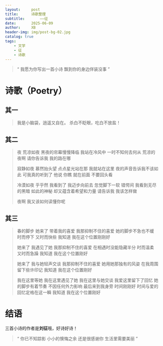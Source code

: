 ```yaml
---
layout:     post
title:      诗歌整理
subtitle:       ——征
date:       2025-06-09
author:     XB
header-img: img/post-bg-02.jpg
catalog: true
tags:
    - 文学
    - 征
    - 诗歌
---
```


> “ 我愿为你写出一首小诗
> 飘到你的身边佯装没事 ”

# 诗歌（Poetry）

## 其一

> 我是小脑袋，逍遥又自在。
> 杀白不眨眼，吃白不放盐！

## 其二

> 夜
> 荒凉如夜 黑夜的帘幕慢慢降临
> 我站在冷风中 一时不知何去何从
> 荒凉的夜啊 请你告诉我 我的路在哪
>
> 寂静如夜 慕然抬头望 点点星光站在那
> 我就站在这里 夜的声音告诉我不该如此
> 可我真的听到了 他说 你瞧 就在前面
> 不要回头看
>
> 冷漠如夜 乎乎然 我看到了
> 我迈步向前去 忽觉脚下一软
> 错愕间 我看到无尽的黑暗
> 如此的神秘 却又蕴含着希望和力量
> 请告诉我 我该怎样做
> 
> 夜啊 我又该如何读懂你呢

## 其三

> 春的脚步
> 她来了 带着我的喜爱
> 我那抑制不住的喜爱
> 她的脚步不急也不缓 时而停下 又时而快些
> 我知道 我在这个位置刚刚好
> 
> 她来了 我遇见了她
> 我那抑制不住的喜爱
> 在相遇时没能隐藏半分 时而温柔 又时而急躁
> 我知道 我在这个位置刚好
> 
> 她来了 我与她轻声交谈
> 我那抑制不住的喜爱
> 她用她那独有的风姿 在我周围留下些许印记
> 我知道 我在这个位置刚好
> 
> 我在这里等她 我在这里遇见了她
> 我在这里与她交谈 我爱这里留下了回忆
> 她的脚步有着节奏 不因任何外力影响
> 最后来到我身旁 时间刚刚好
> 时间与爱的回忆定格在这一瞬
> 我知道 我在这个位置刚好

# 结语

三首小诗的作者是**刘征**哦，好诗好诗！

> “ 你已不知踪影 小小的懊悔之余
> 还是很感谢你 生活里需要美丽 ”
